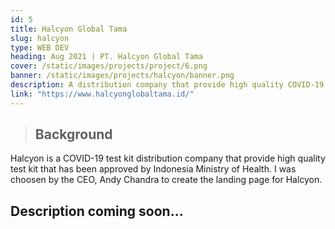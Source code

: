 ```yaml
---
id: 5
title: Halcyon Global Tama
slug: halcyon
type: WEB DEV
heading: Aug 2021 | PT. Halcyon Global Tama
cover: /static/images/projects/project/6.png
banner: /static/images/projects/halcyon/banner.png
description: A distribution company that provide high quality COVID-19 detection kit that has been approved by Ministry of Health
link: "https://www.halcyonglobaltama.id/"
---
```


> ## Background

Halcyon is a COVID-19 test kit distribution company that provide high quality test kit that has been approved by Indonesia Ministry of Health. I was choosen by the CEO, Andy Chandra to create the landing page for Halcyon.

## Description coming soon...
